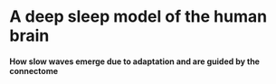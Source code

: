 # A deep sleep model of the human brain 
#### How slow waves emerge due to adaptation and are guided by the connectome
